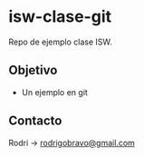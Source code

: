 # isw-clase-git
Repo de ejemplo clase ISW.

## Objetivo
- Un ejemplo en git

## Contacto
Rodri -> rodrigobravo@gmail.com 
